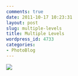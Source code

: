 ```yaml
---
comments: true
date: 2011-10-17 10:23:31
layout: post
slug: multiple-levels
title: Multiple Levels
wordpress_id: 4733
categories:
- PhotoBlog
---
```


![](http://ryanfitzer.com/main/wp-content/uploads/2011/10/2011-09-19-at-17-42-27.jpg)
